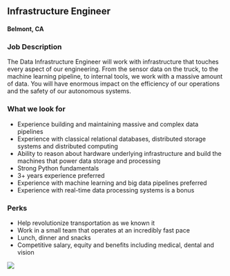 ## Infrastructure Engineer
#### Belmont, CA

### Job Description
The Data Infrastructure Engineer will work with infrastructure that touches every aspect of our engineering. From the sensor data on the truck, to the machine learning pipeline, to internal tools, we work with a massive amount of data. You will have enormous impact on the efficiency of our operations and the safety of our autonomous systems.

### What we look for
+ Experience building and maintaining massive and complex data pipelines
+ Experience with classical relational databases, distributed storage systems and distributed computing
+ Ability to reason about hardware underlying infrastructure and build the machines that power data storage and processing
+ Strong Python fundamentals
+ 3+ years experience preferred
+ Experience with machine learning and big data pipelines preferred
+ Experience with real-time data processing systems is a bonus

### Perks
+ Help revolutionize transportation as we known it
+ Work in a small team that operates at an incredibly fast pace
+ Lunch, dinner and snacks
+ Competitive salary, equity and benefits including medical, dental and vision



[<img src="https://dabuttonfactory.com/button.png?t=Apply&f=Calibri-Bold&ts=24&tc=fff&tshs=1&tshc=000&hp=20&vp=8&c=5&bgt=gradient&bgc=3d85c6&ebgc=073763">](https://letsrockit.co/users/auth/github?job_id=rw1iyxjrieryaxzl-infrastructure-engineer/)
